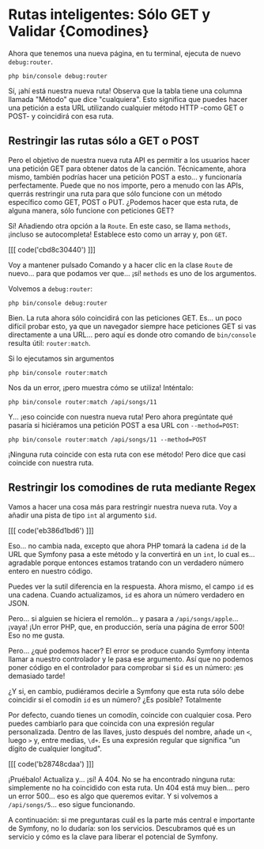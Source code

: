 # Rutas inteligentes: Sólo GET y Validar {Comodines}

Ahora que tenemos una nueva página, en tu terminal, ejecuta de nuevo `debug:router`.

```terminal-silent
php bin/console debug:router
```

Sí, ¡ahí está nuestra nueva ruta! Observa que la tabla tiene una columna llamada "Método" que dice "cualquiera". Esto significa que puedes hacer una petición a esta URL utilizando cualquier método HTTP -como GET o POST- y coincidirá con esa ruta.

## Restringir las rutas sólo a GET o POST

Pero el objetivo de nuestra nueva ruta API es permitir a los usuarios hacer una petición GET para obtener datos de la canción. Técnicamente, ahora mismo, también podrías hacer una petición POST a esto... y funcionaría perfectamente. Puede que no nos importe, pero a menudo con las APIs, querrás restringir una ruta para que sólo funcione con un método específico como GET, POST o PUT. ¿Podemos hacer que esta ruta, de alguna manera, sólo funcione con peticiones GET?

Sí! Añadiendo otra opción a la `Route`. En este caso, se llama `methods`, ¡incluso se autocompleta! Establece esto como un array y, pon `GET`.

[[[ code('cbd8c30440') ]]]

Voy a mantener pulsado Comando y a hacer clic en la clase `Route` de nuevo... para que podamos ver que... ¡sí! `methods` es uno de los argumentos.

Volvemos a `debug:router`:

```terminal-silent
php bin/console debug:router
```

Bien. La ruta ahora sólo coincidirá con las peticiones GET. Es... un poco difícil probar esto, ya que un navegador siempre hace peticiones GET si vas directamente a una URL... pero aquí es donde otro comando de `bin/console` resulta útil: `router:match`.

Si lo ejecutamos sin argumentos

```terminal-silent
php bin/console router:match
```

Nos da un error, ¡pero muestra cómo se utiliza! Inténtalo:

```terminal
php bin/console router:match /api/songs/11
```

Y... ¡eso coincide con nuestra nueva ruta! Pero ahora pregúntate qué pasaría si hiciéramos una petición POST a esa URL con `--method=POST`:

```terminal-silent
php bin/console router:match /api/songs/11 --method=POST
```

¡Ninguna ruta coincide con esta ruta con ese método! Pero dice que casi coincide con nuestra ruta.

## Restringir los comodines de ruta mediante Regex

Vamos a hacer una cosa más para restringir nuestra nueva ruta. Voy a añadir una pista de tipo `int` al argumento `$id`.

[[[ code('eb386d1bd6') ]]]

Eso... no cambia nada, excepto que ahora PHP tomará la cadena `id` de la URL que Symfony pasa a este método y la convertirá en un `int`, lo cual es... agradable porque entonces estamos tratando con un verdadero número entero en nuestro código.

Puedes ver la sutil diferencia en la respuesta. Ahora mismo, el campo `id` es una cadena. Cuando actualizamos, `id` es ahora un número verdadero en JSON.

Pero... si alguien se hiciera el remolón... y pasara a `/api/songs/apple`... ¡vaya! ¡Un error PHP, que, en producción, sería una página de error 500! Eso no me gusta.

Pero... ¿qué podemos hacer? El error se produce cuando Symfony intenta llamar a nuestro controlador y le pasa ese argumento. Así que no podemos poner código en el controlador para comprobar si `$id` es un número: ¡es demasiado tarde!

¿Y si, en cambio, pudiéramos decirle a Symfony que esta ruta sólo debe coincidir si el comodín `id` es un número? ¿Es posible? Totalmente

Por defecto, cuando tienes un comodín, coincide con cualquier cosa. Pero puedes cambiarlo para que coincida con una expresión regular personalizada. Dentro de las llaves, justo después del nombre, añade un `<`, luego `>` y, entre medias, `\d+`. Es una expresión regular que significa "un dígito de cualquier longitud".

[[[ code('b28748cdaa') ]]]

¡Pruébalo! Actualiza y... ¡sí! A 404. No se ha encontrado ninguna ruta: simplemente no ha coincidido con esta ruta. Un 404 está muy bien... pero un error 500... eso es algo que queremos evitar. Y si volvemos a `/api/songs/5`... eso sigue funcionando.

A continuación: si me preguntaras cuál es la parte más central e importante de Symfony, no lo dudaría: son los servicios. Descubramos qué es un servicio y cómo es la clave para liberar el potencial de Symfony.

